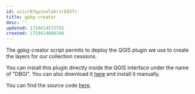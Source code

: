 ```yaml
---
id: ozicr87gyzuelakrzrb92fc
title: gpkg-creator
desc: ''
updated: 1719414572755
created: 1719414008348
---
```

The gpkg-creator script permits to deploy the QGIS plugin we use to create the layers for our collection cessions.

You can install this plugin directly inside the QGIS interface under the name of "DBGI". You can also download it [here](https://github.com/digital-botanical-gardens-initiative/gpkg-creator/releases) and install it manually.

You can find the source code [here](https://github.com/digital-botanical-gardens-initiative/gpkg-creator).
